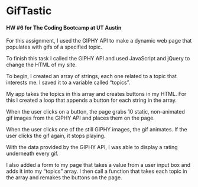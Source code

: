 # GifTastic

#### HW #6 for The Coding Bootcamp at UT Austin

For this assignment, I used the GIPHY API to make a dynamic web page that populates with gifs of a specified topic. 

To finish this task I called the GIPHY API and used JavaScript and jQuery to change the HTML of my site.

To begin, I created an array of strings, each one related to a topic that interests me. I saved it to a variable called “topics”.

My app takes the topics in this array and creates buttons in my HTML. For this I created a loop that appends a button for each string in the array. 

When the user clicks on a button, the page grabs 10 static, non-animated gif images from the GIPHY API and places them on the page. 

When the user clicks one of the still GIPHY images, the gif animates. If the user clicks the gif again, it stops playing. 

With the data provided by the GIPHY API, I was able to display a rating underneath every gif. 

I also added a form to my page that takes a value from a user input box and adds it into my “topics” array. I then call a function that takes each topic in the array and remakes the buttons on the page. 
